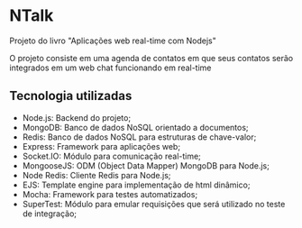 # NTalk


Projeto do livro "Aplicações web real-time com Nodejs"


O projeto consiste em uma agenda de contatos em que seus contatos serão integrados em um web chat funcionando em real-time


## Tecnologia utilizadas

- Node.js: Backend do projeto;
- MongoDB: Banco de dados NoSQL orientado a documentos;
- Redis: Banco de dados NoSQL para estruturas de chave-valor;
- Express: Framework para aplicações web;
- Socket.IO: Módulo para comunicação real-time;
- MongooseJS: ODM (Object Data Mapper) MongoDB para Node.js;
- Node Redis: Cliente Redis para Node.js;
- EJS: Template engine para implementação de html dinâmico;
- Mocha: Framework para testes automatizados;
- SuperTest: Módulo para emular requisições que será utilizado no teste de integração;
